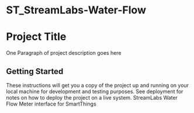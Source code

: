 # ST_StreamLabs-Water-Flow
# Project Title

One Paragraph of project description goes here

## Getting Started

These instructions will get you a copy of the project up and running on your local machine for development and testing purposes. See deployment for notes on how to deploy the project on a live system.
StreamLabs Water Flow Meter interface for SmartThings
<!--stackedit_data:
eyJoaXN0b3J5IjpbNzAzOTk1NDA0LDY0MTI3MTE2Ml19
-->